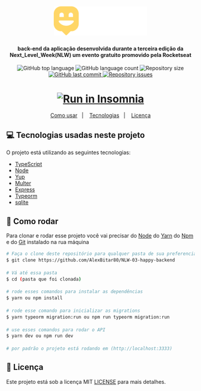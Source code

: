 <h1 align="center">
  <img alt="Happy" title="#NextLevelWeek" src="https://raw.githubusercontent.com/AlexBitar80/NLW-03-happy-web/master/src/images/Logo.png" width="250px" />
</h1>

<h4 align="center">
	back-end da aplicação desenvolvida durante a terceira edição da Next_Level_Week(NLW) um evento gratuito promovido pela Rocketseat
</h4>
<p align="center">
  <img alt="GitHub top language" src="https://img.shields.io/github/languages/top/AlexBitar80/NLW-03-happy-backend.svg">

  <img alt="GitHub language count" src="https://img.shields.io/github/languages/count/AlexBitar80/NLW-03-happy-backend.svg">

  <img alt="Repository size" src="https://img.shields.io/github/repo-size/AlexBitar80/NLW-03-happy-backend.svg">
  <a href="https://github.com/AlexBitar80/NLW-03-happy-backend/commits/master">
    <img alt="GitHub last commit" src="https://img.shields.io/github/last-commit/AlexBitar80/NLW-03-happy-backend.svg">
  </a>

  <a href="https://github.com/AlexBitar80/NLW-03-happy-web/issues">
    <img alt="Repository issues" src="https://img.shields.io/github/issues/AlexBitar80/NLW-03-happy-backend.svg">
  </a>
</p>

<h1 align="center">
  <a href="https://insomnia.rest/run/?label=NLW_03_backend&uri=https%3A%2F%2Fgithub.com%2FAlexBitar80%2FNLW-03-happy-backend%2Fblob%2Fmaster%2FInsomnia.json" target="_blank"><img src="https://insomnia.rest/images/run.svg" alt="Run in Insomnia"></a>
</h1>

<p align="center">
  <a href="#rocket-como-rodar">Como usar</a>&nbsp;&nbsp;&nbsp;|&nbsp;&nbsp;&nbsp;
  <a href="#computer-tecnologias-usadas-neste-projeto">Tecnologias</a>&nbsp;&nbsp;&nbsp;|&nbsp;&nbsp;&nbsp;
  <a href="#memo-licença">Licença</a>
</p>

## :computer: Tecnologias usadas neste projeto

O projeto está utilizando as seguintes tecnologias:

-  [TypeScript](https://www.typescriptlang.org/)
-  [Node](https://nodejs.org/en/)
-  [Yup](https://github.com/jquense/yup)
-  [Multer](https://www.npmjs.com/package/multer)
-  [Express](https://expressjs.com/pt-br/)
-  [Typeorm](https://typeorm.io/#/)
-  [sqlite](https://www.sqlite.org/index.html)

## :rocket: Como rodar

Para clonar e rodar esse projeto você vai precisar do [Node](https://nodejs.org/en/) do [Yarn](https://yarnpkg.com/) do [Npm](https://www.npmjs.com/get-npm) e do [Git](https://git-scm.com/) instalado na rua máquina

```bash
# Faça o clone deste repositório para qualquer pasta de sua preferencia
$ git clone https://github.com/AlexBitar80/NLW-03-happy-backend

# Vá até essa pasta
$ cd (pasta que foi clonada)

# rode esses comandos para instalar as dependências
$ yarn ou npm install

# rode esse comando para inicializar as migrations
$ yarn typeorm migration:run ou npm run typeorm migration:run

# use esses comandos para rodar o API
$ yarn dev ou npm run dev

# por padrão o projeto está rodando em (http://localhost:3333)
```

## :memo: Licença

Este projeto está sob a licença MIT [LICENSE](https://github.com/AlexBitar80/NLW-03-happy-backend/blob/master/LICENSE) para mais detalhes.

